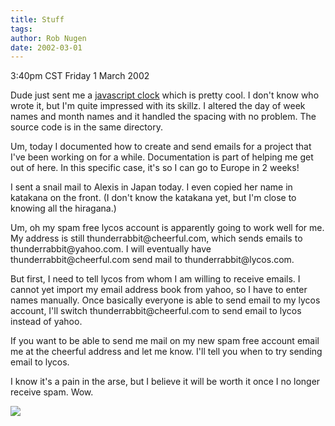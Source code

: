 ```yaml
---
title: Stuff
tags: 
author: Rob Nugen
date: 2002-03-01
---
```


<title></title>
<p class=date>3:40pm CST Friday 1 March 2002</p>

<p>Dude just sent me a <a href="/scripts/clock.html">javascript
clock</a> which is pretty cool.  I don't know who wrote it, but I'm
quite impressed with its skillz.  I altered the day of week names and
month names and it handled the spacing with no problem.  The source
code is in the same directory.</p>

<p>Um, today I documented how to create and send emails for a project
that I've been working on for a while.  Documentation is part of
helping me get out of here.  In this specific case, it's so I can go
to Europe in 2 weeks!</p>

<p>I sent a snail mail to Alexis in Japan today.  I even copied her
name in katakana on the front.  (I don't know the katakana yet, but
I'm close to knowing all the hiragana.)</p>

<p>Um, oh my spam free lycos account is apparently going to work well
for me.  My address is still thunderrabbit@cheerful.com, which sends
emails to thunderrabbit@yahoo.com.  I will eventually have
thunderrabbit@cheerful.com send mail to thunderrabbit@lycos.com.</p>

<p>But first, I need to tell lycos from whom I am willing to receive
emails.  I cannot yet import my email address book from yahoo, so I
have to enter names manually.  Once basically everyone is able to send
email to my lycos account, I'll switch thunderrabbit@cheerful.com to
send email to lycos instead of yahoo.</p>

<p>If you want to be able to send me mail on my new spam free account
email me at the cheerful address and let me know.  I'll tell you when
to try sending email to lycos.</p>

<p>I know it's a pain in the arse, but I believe it will be worth it
once I no longer receive spam.  Wow.</p>

<p><img src='/images/rob/wL-ROB.gif'/></p>

